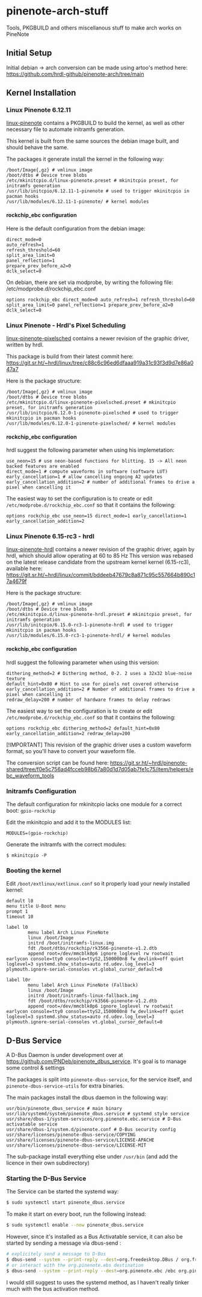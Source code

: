 # pinenote-arch-stuff
Tools, PKGBUILD and others miscellanous stuff to make arch works on PineNote

## Initial Setup
Initial debian -> arch conversion can be made using artoo's method here:
https://github.com/hrdl-github/pinenote-arch/tree/main

## Kernel Installation



### Linux Pinenote 6.12.11
[linux-pinenote](./linux-pinenote) contains a PKGBUILD to build the kernel, as well as other necessary file
to automate initramfs generation.

This kernel is built from the same sources the debian image built, and should behave the same.

The packages it generate install the kernel in the following way:
```
/boot/Image{,gz} # vmlinux image
/boot/dtbs # Device tree blobs
/etc/mkinitcpio.d/linux-pinenote.preset # mkinitcpio preset, for initramfs generation
/usr/lib/initcpio/6.12.11-1-pinenote # used to trigger mkinitcpio in pacman hooks
/usr/lib/modules/6.12.11-1-pinenote/ # kernel modules
```

#### rockchip_ebc configuration
Here is the default configuration from the debian image:

```
direct_mode=0 
auto_refresh=1 
refresh_threshold=60 
split_area_limit=0 
panel_reflection=1 
prepare_prev_before_a2=0 
dclk_select=0
```

On debian, there are set via modprobe, by writing the following file:
/etc/modprobe.d/rockchip_ebc.conf
```
options rockchip_ebc direct_mode=0 auto_refresh=1 refresh_threshold=60 split_area_limit=0 panel_reflection=1 prepare_prev_before_a2=0 dclk_select=0
```

### Linux Pinenote - Hrdl's Pixel Scheduling 
[linux-pinenote-pixelsched](./linux-pinenote-pixelsched) contains a newer revision of the graphic driver, written by hrdl.

This package is build from their latest commit here:
https://git.sr.ht/~hrdl/linux/tree/c88c6c96ed6dfaaa919a31c93f3d9d7e86a047a7

Here is the package structure:
```
/boot/Image{,gz} # vmlinux image
/boot/dtbs # Device tree blobs
/etc/mkinitcpio.d/linux-pinenote-pixelsched.preset # mkinitcpio preset, for initramfs generation
/usr/lib/initcpio/6.12.0-1-pinenote-pixelsched # used to trigger mkinitcpio in pacman hooks
/usr/lib/modules/6.12.0-1-pinenote-pixelsched/ # kernel modules
```

#### rockchip_ebc configuration
hrdl suggest the following parameter when using his implemetation:
```
use_neon=15 # use neon-based functions for blitting. 15 -> All neon backed features are enabled
direct_mode=1 # compute waveforms in software (software LUT)
early_cancellation=1 # allow cancelling ongoing A2 updates
early_cancellation_addition=2 # number of additional frames to drive a pixel when cancelling it
```

The easiest way to set the configuration is to create or edit `/etc/modprobe.d/rockchip_ebc.conf` so that it contains the following:
```
options rockchip_ebc use_neon=15 direct_mode=1 early_cancellation=1 early_cancellation_addition=2
```

### Linux Pinenote 6.15-rc3 - hrdl
[linux-pinenote-hrdl](./linux-pinenote-hrdl) contains a newer revision of the graphic driver, again by hrdl, which should allow operating at 60 to 85 Hz
This version was rebased on the latest release candidate from the upstream kernel kernel (6.15-rc3), available here:
https://git.sr.ht/~hrdl/linux/commit/bddeeb47679c8a871c95c557664b890c17a4679f

Here is the package structure:
```
/boot/Image{,gz} # vmlinux image
/boot/dtbs # Device tree blobs
/etc/mkinitcpio.d/linux-pinenote-hrdl.preset # mkinitcpio preset, for initramfs generation
/usr/lib/initcpio/6.15.0-rc3-1-pinenote-hrdl # used to trigger mkinitcpio in pacman hooks
/usr/lib/modules/6.15.0-rc3-1-pinenote-hrdl/ # kernel modules
```

#### rockchip_ebc configuration
hrdl suggest the following parameter when using this version:
```
dithering_method=2 # Dithering method, 0-2. 2 uses a 32x32 blue-noise texture
default_hint=0x80 # Hint to use for pixels not covered otherwise
early_cancellation_addition=2 # Number of additional frames to drive a pixel when cancelling it
redraw_delay=200 # number of hardware frames to delay redraws
```

The easiest way to set the configuration is to create or edit `/etc/modprobe.d/rockchip_ebc.conf` so that it contains the following:
```
options rockchip_ebc dithering_method=2 default_hint=0x80 early_cancellation_addition=2 redraw_delay=200
```

[!IMPORTANT]
This revision of the graphic driver uses a custom waveform format, so you'll have to convert your waveform file.

The conversion script can be found here:
https://git.sr.ht/~hrdl/pinenote-shared/tree/f0e5c756ad4fcceb98b67a80d1d7d05ab7fe1c75/item/helpers/ebc_waveform_tools

### Initramfs Configuration
The default configuration for mkinitcpio lacks one module for a correct boot: `gpio-rockchip`

Edit the mkinitcpio and add it to the MODULES list:
```
MODULES=(gpio-rockchip)
```

Generate the initramfs with the correct modules:
```
$ mkinitcpio -P
```


### Booting the kernel
Edit `/boot/extlinux/extlinux.conf` so it properly load your newly installed kernel:

```
default l0
menu title U-Boot menu
prompt 1
timeout 10

label l0
        menu label Arch Linux PineNote
        linux /boot/Image
        initrd /boot/initramfs-linux.img
        fdt /boot/dtbs/rockchip/rk3566-pinenote-v1.2.dtb
        append root=/dev/mmcblk0p6 ignore_loglevel rw rootwait earlycon console=tty0 console=ttyS2,1500000n8 fw_devlink=off quiet loglevel=3 systemd.show_status=auto rd.udev.log_level=3 plymouth.ignore-serial-consoles vt.global_cursor_default=0

label l0r
        menu label Arch Linux PineNote (Fallback)
        linux /boot/Image
        initrd /boot/initramfs-linux-fallback.img
        fdt /boot/dtbs/rockchip/rk3566-pinenote-v1.2.dtb
        append root=/dev/mmcblk0p6 ignore_loglevel rw rootwait earlycon console=tty0 console=ttyS2,1500000n8 fw_devlink=off quiet loglevel=3 systemd.show_status=auto rd.udev.log_level=3 plymouth.ignore-serial-consoles vt.global_cursor_default=0
```

## D-Bus Service

A D-Bus Daemon is under development over at https://github.com/PNDeb/pinenote_dbus_service.
It's goal is to manage some control & settings 

The packages is split into `pinenote-dbus-service`, for the service itself, and `pinenote-dbus-service-utils` for extra binaries.

The main packages install the dbus daemon in the following way:
```
usr/bin/pinenote_dbus_service # main binary
usr/lib/systemd/system/pinenote_dbus.service # systemd style service
usr/share/dbus-1/system-services/org.pinenote.ebc.service # D-Bus activatable service
usr/share/dbus-1/system.d/pinenote.conf # D-Bus security config
usr/share/licenses/pinenote-dbus-service/COPYING
usr/share/licenses/pinenote-dbus-service/LICENSE-APACHE
usr/share/licenses/pinenote-dbus-service/LICENSE-MIT
```

The sub-package install everything else under `/usr/bin` (and add the licence in their own subdirectory)

### Starting the D-Bus Service

The Service can be started the systemd way:
```bash
$ sudo systemctl start pinenote_dbus.service
```

To make it start on every boot, run the following instead:
```bash
$ sudo systemctl enable --now pinenote_dbus.service
```

However, since it's installed as a Bus Activatable service, it can also be started by sending a 
message via dbus-send :

```bash
# explicitely send a message to D-Bus
$ dbus-send --system --print-reply --dest=org.freedesktop.DBus / org.freedesktop.DBus.StartServiceByName string:org.pinenote.ebc uint32:0
# or interact with the org.pinenote.ebs destination
$ dbus-send --system --print-reply --dest=org.pinenote.ebc /ebc org.pinenote.ebc.<MESSAGE>
```

I would still suggest to uses the systemd method, as I haven't really tinker much with the bus activation method.

